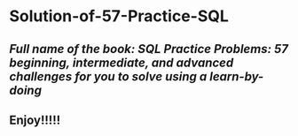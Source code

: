 # Solution-of-57-Practice-SQL
## _Full name of the book: SQL Practice Problems: 57 beginning, intermediate, and advanced challenges for you to solve using a learn-by-doing_
## Enjoy!!!!!

